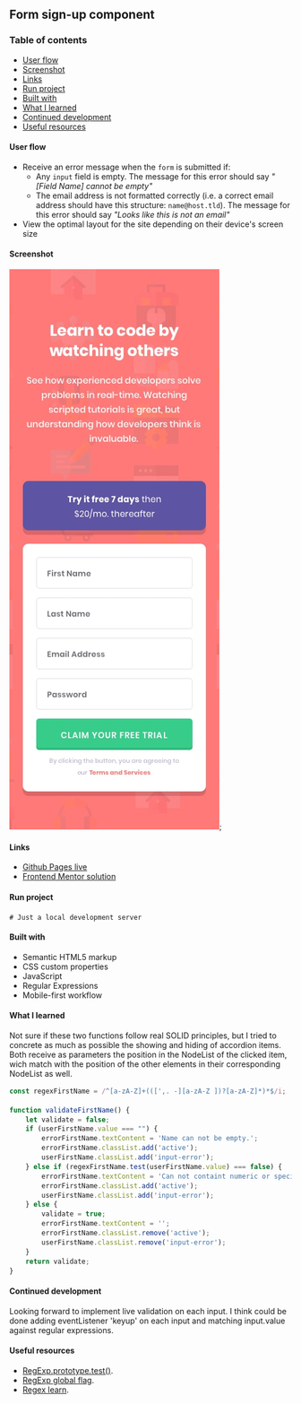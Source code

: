 ## Form sign-up component

### Table of contents
- [User flow](#user-flow)
- [Screenshot](#screenshot)
- [Links](#links)
- [Run project](#run-project)
- [Built with](#built-with)
- [What I learned](#what-i-learned)
- [Continued development](#continued-development)
- [Useful resources](#useful-resources)

#### User flow
- Receive an error message when the `form` is submitted if:
  - Any `input` field is empty. The message for this error should say *"[Field Name] cannot be empty"*
  - The email address is not formatted correctly (i.e. a correct email address should have this structure: `name@host.tld`). The message for this error should say *"Looks like this is not an email"*
- View the optimal layout for the site depending on their device's screen size

#### Screenshot
![Mobile preview](./design/mobile-design.jpg);

#### Links
- [Github Pages live](https://alexcumplido.github.io/frontend-mentor/form-validation/)
- [Frontend Mentor solution](https://www.frontendmentor.io/profile/alexcumplido)

#### Run project
```
# Just a local development server
```

#### Built with
- Semantic HTML5 markup
- CSS custom properties
- JavaScript
- Regular Expressions
- Mobile-first workflow

#### What I learned
Not sure if these two functions follow real SOLID principles, but I tried to concrete as much as possible the showing and hiding of accordion items. Both receive as parameters the position in the NodeList of the clicked item, wich match with the position of the other elements in their corresponding NodeList as well.

```js
const regexFirstName = /^[a-zA-Z]+(([',. -][a-zA-Z ])?[a-zA-Z]*)*$/i;

function validateFirstName() {
    let validate = false;
    if (userFirstName.value === "") {
        errorFirstName.textContent = 'Name can not be empty.';
        errorFirstName.classList.add('active');
        userFirstName.classList.add('input-error');
    } else if (regexFirstName.test(userFirstName.value) === false) {
        errorFirstName.textContent = 'Can not containt numeric or special values.';
        errorFirstName.classList.add('active');
        userFirstName.classList.add('input-error');
    } else {
        validate = true;
        errorFirstName.textContent = '';
        errorFirstName.classList.remove('active');
        userFirstName.classList.remove('input-error');
    }
    return validate;
}
```

#### Continued development
Looking forward to implement live validation on each input. I think could be done adding eventListener 'keyup' on each input and matching input.value against regular expressions.

#### Useful resources
- [RegExp.prototype.test()](https://developer.mozilla.org/en-US/docs/Web/JavaScript/Reference/Global_Objects/RegExp/test).
- [RegExp global flag](https://developer.mozilla.org/en-US/docs/Web/JavaScript/Reference/Global_Objects/RegExp/global).
- [Regex learn](https://regexlearn.com/).



